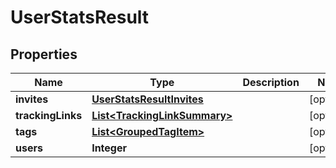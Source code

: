 

# UserStatsResult

## Properties

Name | Type | Description | Notes
------------ | ------------- | ------------- | -------------
**invites** | [**UserStatsResultInvites**](UserStatsResultInvites.md) |  |  [optional]
**trackingLinks** | [**List&lt;TrackingLinkSummary&gt;**](TrackingLinkSummary.md) |  |  [optional]
**tags** | [**List&lt;GroupedTagItem&gt;**](GroupedTagItem.md) |  |  [optional]
**users** | **Integer** |  |  [optional]




